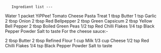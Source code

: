        Ingredient list ---
Water 1 packet YiPPee! Tomato Cheese Pasta Treat
1 tbsp Butter
1 tsp Garlic
2 tbsp Onion
2 tbsp Red Bellpepper
2 tbsp Green Capsicum
2 tbsp Yellow Bell Pepper
2 tbsp Boiled Green Peas
1/2 tsp Red Chilli Flakes
1/4 tsp Black Pepper Powder
Salt to taste
For the cheese sauce:-

2 tbsp Butter
2 tbsp Refined Flour
1 cup Milk
1/3 cup Cheese
1/2 tsp Red Chilli Flakes
1/4 tsp Black Pepper Powder
Salt to taste
